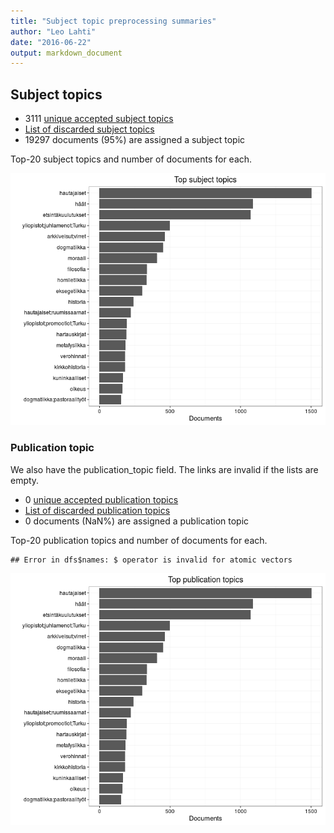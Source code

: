 ```yaml
---
title: "Subject topic preprocessing summaries"
author: "Leo Lahti"
date: "2016-06-22"
output: markdown_document
---
```


## Subject topics



  * 3111 [unique accepted subject topics](output.tables/subject_topic_accepted.csv)
  * [List of discarded subject topics](output.tables/subject_topic_discarded.csv)
  * 19297 documents (95%) are assigned a subject topic 


Top-20 subject topics and number of documents for each.

![plot of chunk summarytopics22](figure/summarytopics22-1.png)

### Publication topic

We also have the publication_topic field. The links are invalid if the lists are empty.



  * 0 [unique accepted publication topics](output.tables/publication_topic_accepted.csv)
  * [List of discarded publication topics](output.tables/publication_topic_discarded.csv)
  * 0 documents (NaN%) are assigned a publication topic 


Top-20 publication topics and number of documents for each.


```
## Error in dfs$names: $ operator is invalid for atomic vectors
```

![plot of chunk summarytopics223](figure/summarytopics223-1.png)
